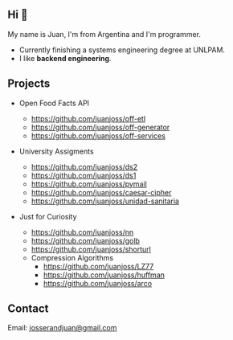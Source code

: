 ## Hi 👋

My name is Juan, I'm from Argentina and I'm programmer.

* Currently finishing a systems engineering degree at UNLPAM.
* I like **backend engineering**.

## Projects

* Open Food Facts API
  - https://github.com/juanjoss/off-etl
  - https://github.com/juanjoss/off-generator
  - https://github.com/juanjoss/off-services
 
* University Assigments
  - https://github.com/juanjoss/ds2
  - https://github.com/juanjoss/ds1
  - https://github.com/juanjoss/pymail
  - https://github.com/juanjoss/caesar-cipher
  - https://github.com/juanjoss/unidad-sanitaria

* Just for Curiosity
  - https://github.com/juanjoss/nn
  - https://github.com/juanjoss/golb
  - https://github.com/juanjoss/shorturl
  - Compression Algorithms
    - https://github.com/juanjoss/LZ77
    - https://github.com/juanjoss/huffman
    - https://github.com/juanjoss/arco

## Contact

Email: josserandjuan@gmail.com
<!-- Website: in progress... -->
